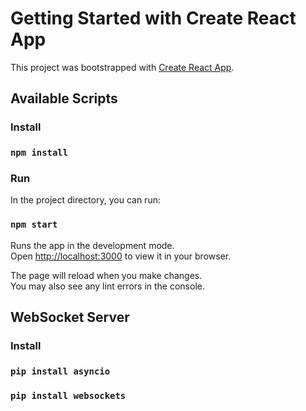 # Getting Started with Create React App

This project was bootstrapped with [Create React App](https://github.com/facebook/create-react-app).

## Available Scripts

### Install

### `npm install`

### Run

In the project directory, you can run:

### `npm start`

Runs the app in the development mode.\
Open [http://localhost:3000](http://localhost:3000) to view it in your browser.

The page will reload when you make changes.\
You may also see any lint errors in the console.

## WebSocket Server
### Install
### `pip install asyncio`
### `pip install websockets`
